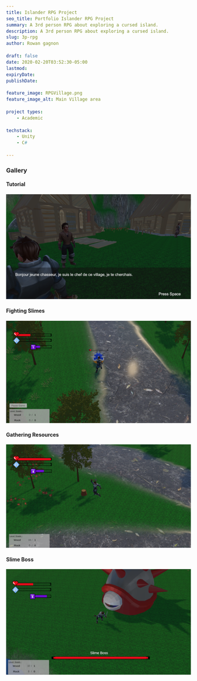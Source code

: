 ```yaml
---
title: Islander RPG Project
seo_title: Portfolio Islander RPG Project
summary: A 3rd person RPG about exploring a cursed island.
description: A 3rd person RPG about exploring a cursed island.
slug: 3p-rpg
author: Rowan gagnon

draft: false
date: 2020-02-20T03:52:30-05:00
lastmod: 
expiryDate: 
publishDate: 

feature_image: RPGVillage.png
feature_image_alt: Main Village area

project types: 
    - Academic

techstack:
    - Unity
    - C#

---
```


### Gallery

#### Tutorial
![Islander Tutorial](RPGTuto.png)
#### Fighting Slimes
![Islander Tutorial](RPGFight.png)
#### Gathering Resources
![Islander Tutorial](RPGResources.png)
#### Slime Boss
![Islander Tutorial](RPGBoss.png)